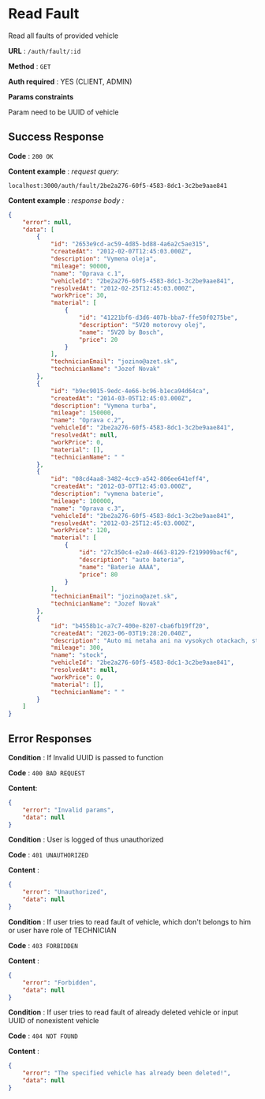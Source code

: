 # Read Fault

Read all faults of provided vehicle

**URL** : `/auth/fault/:id`

**Method** : `GET`

**Auth required** : YES (CLIENT, ADMIN)

**Params constraints**

Param need to be UUID of vehicle


## Success Response

**Code** : `200 OK`

**Content example** : *request query:*

```code
localhost:3000/auth/fault/2be2a276-60f5-4583-8dc1-3c2be9aae841
```

**Content example** : *response body :*

```json
{
	"error": null,
	"data": [
		{
			"id": "2653e9cd-ac59-4d85-bd88-4a6a2c5ae315",
			"createdAt": "2012-02-07T12:45:03.000Z",
			"description": "Vymena oleja",
			"mileage": 90000,
			"name": "Oprava c.1",
			"vehicleId": "2be2a276-60f5-4583-8dc1-3c2be9aae841",
			"resolvedAt": "2012-02-25T12:45:03.000Z",
			"workPrice": 30,
			"material": [
				{
					"id": "41221bf6-d3d6-407b-bba7-ffe50f0275be",
					"description": "5V20 motorovy olej",
					"name": "5V20 by Bosch",
					"price": 20
				}
			],
			"technicianEmail": "jozino@azet.sk",
			"technicianName": "Jozef Novak"
		},
		{
			"id": "b9ec9015-9edc-4e66-bc96-b1eca94d64ca",
			"createdAt": "2014-03-05T12:45:03.000Z",
			"description": "Vymena turba",
			"mileage": 150000,
			"name": "Oprava c.2",
			"vehicleId": "2be2a276-60f5-4583-8dc1-3c2be9aae841",
			"resolvedAt": null,
			"workPrice": 0,
			"material": [],
			"technicianName": " "
		},
		{
			"id": "08cd4aa8-3482-4cc9-a542-806ee641eff4",
			"createdAt": "2012-03-07T12:45:03.000Z",
			"description": "vymena baterie",
			"mileage": 100000,
			"name": "Oprava c.3",
			"vehicleId": "2be2a276-60f5-4583-8dc1-3c2be9aae841",
			"resolvedAt": "2012-03-25T12:45:03.000Z",
			"workPrice": 120,
			"material": [
				{
					"id": "27c350c4-e2a0-4663-8129-f219909bacf6",
					"description": "auto bateria",
					"name": "Baterie AAAA",
					"price": 80
				}
			],
			"technicianEmail": "jozino@azet.sk",
			"technicianName": "Jozef Novak"
		},
		{
			"id": "b4558b1c-a7c7-400e-8207-cba6fb19ff20",
			"createdAt": "2023-06-03T19:28:20.040Z",
			"description": "Auto mi netaha ani na vysokych otackach, strata vykonu..",
			"mileage": 300,
			"name": "stock",
			"vehicleId": "2be2a276-60f5-4583-8dc1-3c2be9aae841",
			"resolvedAt": null,
			"workPrice": 0,
			"material": [],
			"technicianName": " "
		}
	]
}
```

## Error Responses

**Condition** : If Invalid UUID is passed to function

**Code** : `400 BAD REQUEST`

**Content**:

```json
{
	"error": "Invalid params",
	"data": null
}
```

**Condition** : User is logged of thus unauthorized

**Code** : `401 UNAUTHORIZED`

**Content** :
```json
{
	"error": "Unauthorized",
	"data": null
}
```

**Condition** : If user tries to read fault of vehicle, which don't belongs to him or user have role of TECHNICIAN

**Code** :  `403 FORBIDDEN`

**Content** :
```json
{
	"error": "Forbidden",
	"data": null
}
```

**Condition** : If user tries to read fault of already deleted vehicle or input UUID of nonexistent vehicle

**Code** : `404 NOT FOUND`

**Content** :
```json
{
	"error": "The specified vehicle has already been deleted!",
	"data": null
}
```